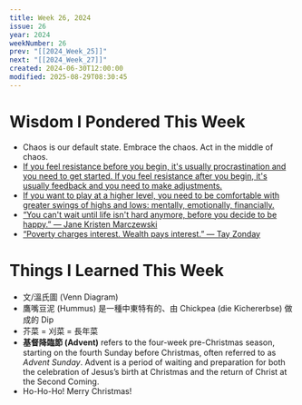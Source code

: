 ```yaml
---
title: Week 26, 2024
issue: 26
year: 2024
weekNumber: 26
prev: "[[2024_Week_25]]"
next: "[[2024_Week_27]]"
created: 2024-06-30T12:00:00
modified: 2025-08-29T08:30:45
---
```


# Wisdom I Pondered This Week

* Chaos is our default state. Embrace the chaos. Act in the middle of chaos.
* [If you feel resistance before you begin, it's usually procrastination and you need to get started. If you feel resistance after you begin, it's usually feedback and you need to make adjustments.](https://jamesclear.com/quotes/if-you-feel-resistance-before-you-begin-its-usually-procrastination-and-you-need-to-get-started)
* [If you want to play at a higher level, you need to be comfortable with greater swings of highs and lows: mentally, emotionally, financially.](https://jamesclear.com/3-2-1/october-12-2023)
* [“You can't wait until life isn't hard anymore, before you decide to be happy.” — Jane Kristen Marczewski](https://www.youtube.com/watch?v=CZJvBfoHDk0&t=5m12s)
* [“Poverty charges interest. Wealth pays interest.” — Tay Zonday](https://x.com/TayZonday/status/1020003667921940480)

# Things I Learned This Week

* 文/溫氏圖 (Venn Diagram)
* 鷹嘴豆泥 (Hummus) 是一種中東特有的、由 Chickpea (die Kichererbse) 做成的 Dip
* 芥菜 = 刈菜 = 長年菜
* **基督降臨節 (Advent)** refers to the four-week pre-Christmas season, starting on the fourth Sunday before Christmas, often referred to as _Advent Sunday_. Advent is a period of waiting and preparation for both the celebration of Jesus’s birth at Christmas and the return of Christ at the Second Coming.
* Ho-Ho-Ho! Merry Christmas!
